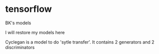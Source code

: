 # tensorflow
BK's models

I will restore my models here

Cyclegan is a  model to do 'sytle transfer'.
It contains 2 generators and 2 discriminators
